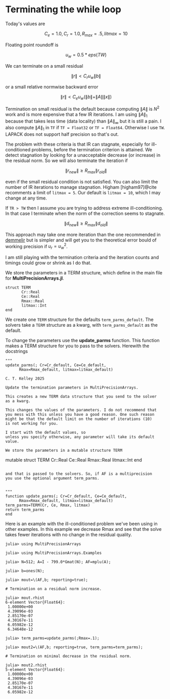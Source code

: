 # Terminating the while loop

Today's values are
```math
C_e = 1.0, C_r = 1.0, R_{max} = .5, litmax = 10
```

Floating point roundoff is 
```math
u_w = 0.5 * eps(TW)
```

We can terminate on a small residual
```math
\| r \| < C_r u_w \| b \|
```
or a small relative normwise backward error
```math
\| r \| < C_e u_w (\| b \| + \| A \| \| x \|)
```

Termination on small residual is the default because computing $\| A \|$
is $N^2$ work and is more expensive that a few IR iterations. I am using
$\| A \|_1$ because that takes less time (data locality) than 
$\| A \|_\infty$ but it is still a pain. I also compute $\| A \|_1$
in ```TF``` if ```TF = Float32``` or ```TF = Float64```. 
Otherwise I use ```TW```. 
LAPACK does not support half precision so that's out.

The problem with these criteria is
that IR can stagnate, especially for ill-conditioned problems, before
the termination criterion is attained. We detect stagnation by looking
for a unacceptable decrease (or increase) in the residual norm. So we will
also terminate the iteration if
```math
\| r_{new} \| \ge R_{max} \| r_{old} \|
```
even if the small residual condition is not satisfied. You can also 
limit the number of IR iterations to manage stagnation. 
Higham [higham97]@cite recomments a limit of ```litmax = 5```. Our default
is ```litmax = 10```, which I may change at any time.

If ```TR > TW``` then I assume you are trying to address extreme
ill-conditioning. In that case I terminate when the norm of the
correction seems to stagnate. 
```math
\| d_{new} \| \ge R_{max} \| d_{old} \|
```

This approach may take one more iteration than the one
recommended in [demmelir](@cite) but is simpler and will 
get you to the theoretical error bould of working precision if
$u_r = u_w^2$.

I am still playing with the termination criteria and the iteration
counts and timings could grow or shrink as I do that. 

We store the parameters in a TERM structure, which define in the main file
for __MultiPrecisionArrays.jl__.
``` 
struct TERM  
       Cr::Real
       Ce::Real
       Rmax::Real
       litmax::Int
end
```
We create one ```TERM``` structure for the defaults
```term_parms_default```. The solvers take a ```TERM``` structure
as a kwarg, with ```term_parms_default```
as the default.


To change the parameters use the __update_parms__ function.
This function makes a TERM structure for you to pass to the solvers.
Herewith the docstrings
```
"""
update_parms(; Cr=Cr_default, Ce=Ce_default,
      Rmax=Rmax_default, litmax=litmax_default)

C. T. Kelley 2025

Update the termination parameters in MultiPrecisionArrays.

This creates a new TERM data structure that you send to the solver
as a kwarg.

This changes the values of the parameters. I do not recommend that
you mess with this unless you have a good reason. One such reason
might be that the default limit on the number of iterations (10)
is not working for you.

I start with the default values, so
unless you specify otherwise, any parameter will take its default value.

We store the parameters in a mutable structure TERM
```
mutable struct TERM
       Cr::Real
       Ce::Real
       Rmax::Real
       litmax::Int
end
```

and that is passed to the solvers. So, if AF is a multiprecision
you use the optional argument term_parms.


"""
function update_parms(; Cr=Cr_default, Ce=Ce_default,
      Rmax=Rmax_default, litmax=litmax_default)
term_parms=TERM(Cr, Ce, Rmax, litmax)
return term_parms
end
```

Here is an example with the ill-conditioned problem we've been using
in other examples. In this example we decrease Rmax and see that the
solve takes fewer iterations with no change in the residual quality.

```
julia> using MultiPrecisionArrays

julia> using MultiPrecisionArrays.Examples

julia> N=512; A=I - 799.0*Gmat(N); AF=mplu(A);

julia> b=ones(N);

julia> mout=\(AF,b; reporting=true);

# Termination on a residual norm increase.

julia> mout.rhist
6-element Vector{Float64}:
 1.00000e+00
 4.39096e-03
 2.85170e-07
 4.30167e-11
 6.05982e-12
 6.34648e-12

julia> term_parms=update_parms(;Rmax=.1);

julia> mout2=\(AF,b; reporting=true, term_parms=term_parms);

# Termination on minimal decrease in the residual norm.

julia> mout2.rhist
5-element Vector{Float64}:
 1.00000e+00
 4.39096e-03
 2.85170e-07
 4.30167e-11
 6.05982e-12
```
